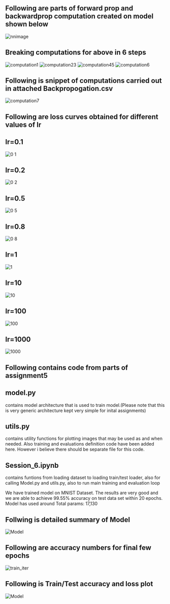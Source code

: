 ## Following are parts of forward prop and backwardprop computation created on model shown below
![nnimage](https://github.com/gdeotale/ERA/assets/8176219/d880875c-0f58-46af-8649-02383b59978b)

## Breaking computations for above in 6 steps
![computation1](https://github.com/gdeotale/ERA/assets/8176219/8901543b-e020-48dc-9722-2df50f8c2d74)
![computation23](https://github.com/gdeotale/ERA/assets/8176219/6f8cb9d4-06c3-48bb-b02c-e32cce166008)
![computation45](https://github.com/gdeotale/ERA/assets/8176219/c8b8c449-4a64-4116-8a6d-93b07d12f5f0)
![computation6](https://github.com/gdeotale/ERA/assets/8176219/9f5e0163-e081-4354-b21c-0ee499779fc7)

## Following is snippet of computations carried out in attached Backpropogation.csv
![computation7](https://github.com/gdeotale/ERA/assets/8176219/feb63f9a-182f-4fbf-97aa-2b73d8b489a5)

## Following are loss curves obtained for different values of lr
## lr=0.1
![0 1](https://github.com/gdeotale/ERA/assets/8176219/659e8700-4c71-44b3-8334-c561dc753cd1)
## lr=0.2
![0 2](https://github.com/gdeotale/ERA/assets/8176219/371c1325-6956-46c7-8387-b7442b2cb7c5)
## lr=0.5
![0 5](https://github.com/gdeotale/ERA/assets/8176219/83677c70-1c7b-4d06-ba94-91a854ac0c94)
## lr=0.8
![0 8](https://github.com/gdeotale/ERA/assets/8176219/3a58d9b2-5a03-4e60-881f-6e99407a79be)
## lr=1
![1](https://github.com/gdeotale/ERA/assets/8176219/29dd2540-3efa-4177-a8a1-e19d55d3c708)
## lr=10
![10](https://github.com/gdeotale/ERA/assets/8176219/5bf296ca-8fee-4b03-972e-d65d4f667df3)
## lr=100
![100](https://github.com/gdeotale/ERA/assets/8176219/ed6e2644-9d6c-40cf-8884-d6dde829a80d)
## lr=1000
![1000](https://github.com/gdeotale/ERA/assets/8176219/4fb6c7f8-3bd7-41aa-9ad1-81f096b12e90)

## Following contains code from parts of assignment5

## model.py 
contains model architecture that is used to train model.(Please note that this is very generic architecture kept very simple for inital assignments)

## utils.py 
contains utility functions for plotting images that may be used as and when needed. Also training and evaluations definition code have been added here. However i believe there should be separate file for this code.

## Session_6.ipynb 
contains funtions from loading dataset to loading train/test loader, also for calling Model.py and utils.py, also to run main training and evaluation loop

We have trained model  on MNIST Dataset. The results are very good and we are able to achieve 99.55% accuracy on test data set within 20 epochs.
Model has used around Total params: 17,130

## Follwing is detailed summary of Model
![Model](https://github.com/gdeotale/ERA/assets/8176219/17eaaafa-9d07-48d4-b334-c0dd7777acbc)

## Following are accuracy numbers for final few epochs
![train_iter](https://github.com/gdeotale/ERA/assets/8176219/483bafb5-1a99-49a5-9f49-8442825bf6e2)


## Following is Train/Test accuracy and loss plot
![Model](https://github.com/gdeotale/ERA/assets/8176219/f8d74223-a12d-4aff-8d78-0c2d6fa484ac)


